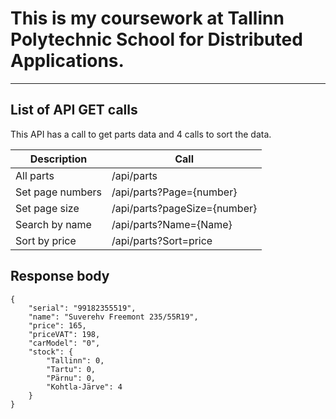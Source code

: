 # This is my coursework at Tallinn Polytechnic School for Distributed Applications.

---

## List of API GET calls

This API has a call to get parts data and 4 calls to sort the data.

Description | Call
--- | ---
All parts | /api/parts
Set page numbers | /api/parts?Page={number}
Set page size | /api/parts?pageSize={number}
Search by name | /api/parts?Name={Name}
Sort by price | /api/parts?Sort=price

## Response body
    {
        "serial": "99182355519",
        "name": "Suverehv Freemont 235/55R19",
        "price": 165,
        "priceVAT": 198,
        "carModel": "0",
        "stock": {
            "Tallinn": 0,
            "Tartu": 0,
            "Pärnu": 0,
            "Kohtla-Järve": 4
        }
    }